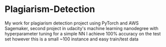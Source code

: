 # Plagiarism-Detection
My work for plagiarism detection project using PyTorch and AWS Sagemaker, second project in udacity's machine learning nanodegree with hyperparameter tuning for a simple NN I achieve 100% accuracy on the test set however this is a small ~100 instance and easy train/test data
